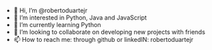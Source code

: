 - 👋 Hi, I’m @robertoduartejr
- 👀 I’m interested in Python, Java and JavaScript
- 🌱 I’m currently learning Python
- 💞️ I’m looking to collaborate on developing new projects with friends
- 📫 How to reach me: through github or linkedIN: robertoduartejr

<!---
robertoduartejr/robertoduartejr is a ✨ special ✨ repository because its `README.md` (this file) appears on your GitHub profile.
You can click the Preview link to take a look at your changes.
--->
